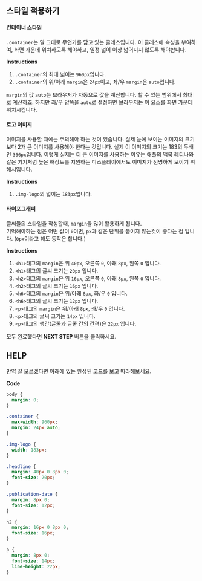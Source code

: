 ## 스타일 적용하기
#### 컨테이너 스타일
`.container`는 말 그대로 무언가를 담고 있는 클레스입니다. 이 클레스에 속성을 부여하여, 화면 가운데 위치하도록 해야하고, 일정 넓이 이상 넓어지지 않도록 해야합니다.  

**Instructions**
1. `.container`의 최대 넓이는 `960px`입니다.
1. `.container`의 위/아래 `margin`은 `24px`이고, 좌/우 `margin`은 `auto`입니다.

`margin`의 값 `auto`는 브라우저가 자동으로 값을 계산합니다. 할 수 있는 범위에서 최대로 계산하죠. 하지만 좌/우 양쪽을 `auto`로 설정하면 브라우저는 이 요소를 화면 가운데 위치시킵니다.

#### 로고 이미지
이미지를 사용할 때에는 주의해야 하는 것이 있습니다. 
실제 눈에 보이는 이미지의 크기보다 2개 큰 이미지를 사용해야 한다는 것입니다. 
실제 이 이미지의 크기는 183의 두배인 `366px`입니다. 
이렇게 실제는 더 큰 이미지를 사용하는 이유는 애플의 맥북 레티나와 같은 기기처럼 높은 해상도를 지원하는 디스플레이에서도 
이미지가 선명하게 보이기 위해서입니다.

**Instructions**
1. `.img-logo`의 넓이는 `183px`입니다.  

#### 타이포그래피
글씨들의 스타일을 작성할때, `margin`을 많이 활용하게 됩니다.   
기억해야하는 점은 어떤 값이 `0`이면, `px`과 같은 단위를 붙이지 않는것이 좋다는 점 입니다. (`0px`이라고 해도 동작은 합니다.)

**Instructions**
1. `<h1>`태그의 `margin`은 위 `40px`, 오른쪽 `0`, 아래 `8px`, 왼쪽 `0` 입니다.
1. `<h1>`태그의 글씨 크기는 `20px` 입니다.
1. `<h2>`태그의 `margin`은 위 `16px`, 오른쪽 `0`, 아래 `8px`, 왼쪽 `0` 입니다.
1. `<h2>`태그의 글씨 크기는 `16px` 입니다.
1. `<h6>`태그의 `margin`은 위/아래 `8px`, 좌/우 `0` 입니다.
1. `<h6>`태그의 글씨 크기는 `12px` 입니다.
1. `<p>`태그의 `margin`은 위/아래 `8px`, 좌/우 `0` 입니다.
1. `<p>`태그의 글씨 크기는 `14px` 입니다.
1. `<p>`태그의 행간(글줄과 글줄 간의 간격)은 `22px` 입니다.


모두 완료했다면 **NEXT STEP** 버튼을 클릭하세요.
 

## HELP 
만약 잘 모르겠다면 아래에 있는 완성된 코드를 보고 따라해보세요. 

**Code**
```css
body {
  margin: 0;
}

.container {
  max-width: 960px;
  margin: 24px auto;
}

.img-logo {
  width: 183px;
}

.headline {
  margin: 40px 0 8px 0;
  font-size: 20px;
}

.publication-date {
  margin: 8px 0;
  font-size: 12px;
}

h2 {
  margin: 16px 0 8px 0;
  font-size: 16px;
}

p {
  margin: 8px 0;
  font-size: 14px;
  line-height: 22px;
}
``` 

